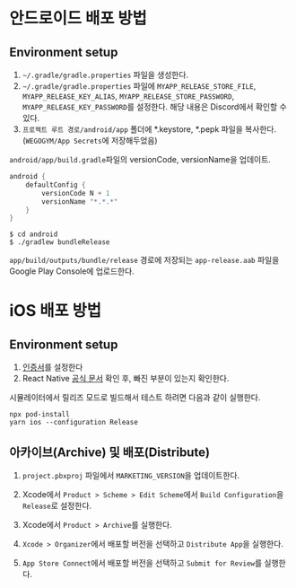 # 안드로이드 배포 방법
## Environment setup
1. `~/.gradle/gradle.properties` 파일을 생성한다.
1. `~/.gradle/gradle.properties` 파일에 `MYAPP_RELEASE_STORE_FILE`, `MYAPP_RELEASE_KEY_ALIAS`, `MYAPP_RELEASE_STORE_PASSWORD`, `MYAPP_RELEASE_KEY_PASSWORD`를 설정한다. 해당 내용은 Discord에서 확인할 수 있다.
1. `프로젝트 루트 경로/android/app` 폴더에 *.keystore, *.pepk 파일을 복사한다.(`WEGOGYM/App Secrets`에 저장해두었음)


`android/app/build.gradle`파일의 versionCode, versionName을 업데이트.
```gradle
android {
    defaultConfig {
        versionCode N + 1
        versionName "*.*.*"
    }
}
```

```shell
$ cd android
$ ./gradlew bundleRelease 
```

`app/build/outputs/bundle/release` 경로에 저장되는
`app-release.aab` 파일을 Google Play Console에 업로드한다.

# iOS 배포 방법
## Environment setup
1. [인증서](https://dev-yakuza.posstree.com/ko/react-native/ios-certification/)를 설정한다
1. React Native [공식 문서](https://reactnative.dev/docs/publishing-to-app-store) 확인 후, 빠진 부분이 있는지 확인한다.

시뮬레이터에서 릴리즈 모드로 빌드해서 테스트 하려면 다음과 같이 실행한다.
```shell
npx pod-install
yarn ios --configuration Release
```

## 아카이브(Archive) 및 배포(Distribute)
1. `project.pbxproj` 파일에서 `MARKETING_VERSION`을 업데이트한다.
1. Xcode에서 `Product > Scheme > Edit Scheme`에서 `Build Configuration`을 `Release`로 설정한다.
1. Xcode에서 `Product > Archive`를 실행한다.
1. `Xcode > Organizer`에서 배포할 버전을 선택하고 `Distribute App`을 실행한다.

1. `App Store Connect`에서 배포할 버전을 선택하고 `Submit for Review`를 실행한다.
